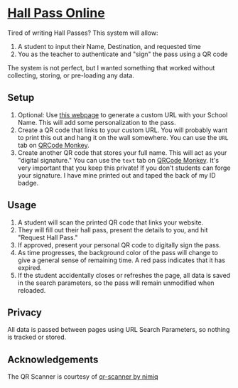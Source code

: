 # [Hall Pass Online](https://hallpass.online/)

Tired of writing Hall Passes? This system will allow:
1. A student to input their Name, Destination, and requested time
2. You as the teacher to authenticate and "sign" the pass using a QR code

The system is not perfect, but I wanted something that worked without collecting, storing, or pre-loading any data.

## Setup
1. Optional: Use [this webpage](https://hallpass.online/url-generator.html) to generate a custom URL with your School Name. This will add some personalization to the pass.
2. Create a QR code that links to your custom URL. You will probably want to print this out and hang it on the wall somewhere. You can use the `URL` tab on [QRCode Monkey](https://www.qrcode-monkey.com/#url).
3. Create another QR code that stores your full name. This will act as your "digital signature." You can use the `text` tab on [QRCode Monkey](https://www.qrcode-monkey.com/#text). It's very important that you keep this private! If you don't students can forge your signature. I have mine printed out and taped the back of my ID badge.

## Usage
1.  A student will scan the printed QR code that links your website.
2. They will fill out their hall pass, present the details to you, and hit "Request Hall Pass."
3.  If approved, present your personal QR code to digitally sign the pass.
4. As time progresses, the background color of the pass will change to give a general sense of remaining time. A red pass indicates that it has expired.
5. If the student accidentally closes or refreshes the page, all data is saved in the search parameters, so the pass will remain unmodified when reloaded.

## Privacy
All data is passed between pages using URL Search Parameters, so nothing is tracked or stored.

## Acknowledgements
The QR Scanner is courtesy of [qr-scanner by nimiq](https://github.com/nimiq/qr-scanner)
